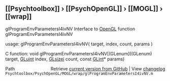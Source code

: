 ## [[Psychtoolbox]] &#8250; [[PsychOpenGL]] &#8250; [[MOGL]] &#8250; [[wrap]]

glProgramEnvParametersI4ivNV  Interface to [OpenGL](OpenGL) function glProgramEnvParametersI4ivNV  
  
usage:  glProgramEnvParametersI4ivNV( target, index, count, params )  
  
C function:  void glProgramEnvParametersI4ivNV[(GLenum]((GLenum) target, [GLuint](GLuint) index, [GLsizei](GLsizei) count, const [GLint](GLint)\* params)  




<div class="code_header" style="text-align:right;">
  <span style="float:left;">Path&nbsp;&nbsp;</span> <span class="counter">Retrieve <a href=
  "https://raw.github.com/Psychtoolbox-3/Psychtoolbox-3/beta/Psychtoolbox/PsychOpenGL/MOGL/wrap/glProgramEnvParametersI4ivNV.m">current version from GitHub</a> | View <a href=
  "https://github.com/Psychtoolbox-3/Psychtoolbox-3/commits/beta/Psychtoolbox/PsychOpenGL/MOGL/wrap/glProgramEnvParametersI4ivNV.m">changelog</a></span>
</div>
<div class="code">
  <code>Psychtoolbox/PsychOpenGL/MOGL/wrap/glProgramEnvParametersI4ivNV.m</code>
</div>

